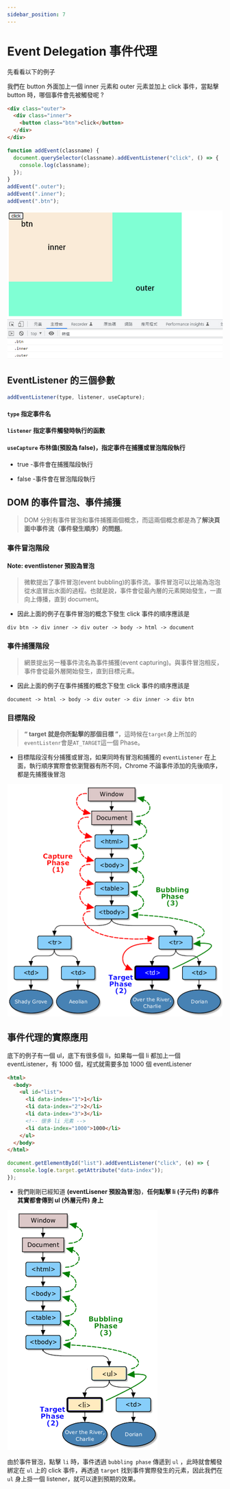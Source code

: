 ```yaml
---
sidebar_position: 7
---
```


# Event Delegation 事件代理

先看看以下的例子

我們在 button 外面加上一個 inner 元素和 outer 元素並加上 click 事件，當點擊 button 時，哪個事件會先被觸發呢 ?

```html title="/src/index.html"
<div class="outer">
  <div class="inner">
    <button class="btn">click</button>
  </div>
</div>
```

```js title="/src/index.js"
function addEvent(classname) {
  document.querySelector(classname).addEventListener("click", () => {
    console.log(classname);
  });
}
addEvent(".outer");
addEvent(".inner");
addEvent(".btn");
```

![eventDelegation](./images/event-delegation.jpg)

## EventListener 的三個參數

```js
addEventListener(type, listener, useCapture);
```

#### `type` 指定事件名

#### `listener` 指定事件觸發時執行的函數

#### `useCapture` 布林值(預設為 false)，指定事件在捕獲或冒泡階段執行

- true -事件會在捕獲階段執行

- false -事件會在冒泡階段執行

## DOM 的事件冒泡、事件捕獲

> DOM 分別有事件冒泡和事件捕獲兩個概念，而這兩個概念都是為了**解決頁面中事件流（事件發生順序）的問題**。

### 事件冒泡階段

#### **Note: eventlistener 預設為冒泡**

> 微軟提出了事件冒泡(event bubbling)的事件流。事件冒泡可以比喻為泡泡從水底冒出水面的過程。也就是說，事件會從最內層的元素開始發生，一直向上傳播，直到 document。

- 因此上面的例子在事件冒泡的概念下發生 click 事件的順序應該是

```
div btn -> div inner -> div outer -> body -> html -> document
```

### 事件捕獲階段

> 網景提出另一種事件流名為事件捕獲(event capturing)。與事件冒泡相反，事件會從最外層開始發生，直到目標元素。

- 因此上面的例子在事件捕獲的概念下發生 click 事件的順序應該是

```
document -> html -> body -> div outer -> div inner -> div btn
```

### 目標階段

> **“ target 就是你所點擊的那個目標 ”**，這時候在`target`身上所加的`eventListenr`會是`AT_TARGET`這一個 Phase。

- 目標階段沒有分捕獲或冒泡，如果同時有冒泡和捕獲的 `eventListener` 在上面，執行順序實際會依瀏覽器有所不同，Chrome 不論事件添加的先後順序，都是先捕獲後冒泡

![eventFlow](./images/eventflow.png)

## 事件代理的實際應用

底下的例子有一個 ul，底下有很多個 li，如果每一個 li 都加上一個 eventListener，有 1000 個，程式就需要多加 1000 個 eventListener

```html title="/src/index.html"
<html>
  <body>
    <ul id="list">
      <li data-index="1">1</li>
      <li data-index="2">2</li>
      <li data-index="3">3</li>
      <!-- 很多 li 元素 -->
      <li data-index="1000">1000</li>
    </ul>
  </body>
</html>
```

```js title="/src/index.js"
document.getElementById("list").addEventListener("click", (e) => {
  console.log(e.target.getAttribute("data-index"));
});
```

- 我們剛剛已經知道 **(eventLisener 預設為冒泡)**，**任何點擊 li (子元件) 的事件其實都會傳到 ul (外層元件) 身上**

![eventFlow](./images/eventflow2.png)

由於事件冒泡，點擊 `li` 時，事件透過 `bubbling phase` 傳遞到 `ul` ，此時就會觸發綁定在 `ul` 上的 click 事件，再透過 `target` 找到事件實際發生的元素，因此我們在 `ul` 身上掛一個 listener，就可以達到預期的效果。
